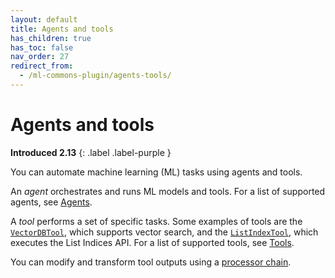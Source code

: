 ```yaml
---
layout: default
title: Agents and tools
has_children: true
has_toc: false
nav_order: 27
redirect_from:
  - /ml-commons-plugin/agents-tools/
---
```


# Agents and tools
**Introduced 2.13**
{: .label .label-purple }

You can automate machine learning (ML) tasks using agents and tools.

An _agent_ orchestrates and runs ML models and tools. For a list of supported agents, see [Agents]({{site.url}}{{site.baseurl}}/ml-commons-plugin/agents-tools/agents/).

A _tool_ performs a set of specific tasks. Some examples of tools are the [`VectorDBTool`]({{site.url}}{{site.baseurl}}/ml-commons-plugin/agents-tools/tools/vector-db-tool/), which supports vector search, and the [`ListIndexTool`]({{site.url}}{{site.baseurl}}/ml-commons-plugin/agents-tools/tools/list-index-tool/), which executes the List Indices API. For a list of supported tools, see [Tools]({{site.url}}{{site.baseurl}}/ml-commons-plugin/agents-tools/tools/index/).

You can modify and transform tool outputs using a [processor chain]({{site.url}}{{site.baseurl}}/ml-commons-plugin/processor-chain/).